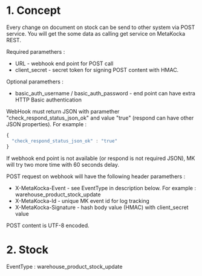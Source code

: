# 1. Concept
Every change on document on stock can be send to other system via POST service. You will get the some data as calling get service on MetaKocka REST. 

Required paramethers :
* URL - webhook end point for POST call
* client_secret - secret token for signing POST content with HMAC.

Optional paramethers :
* basic_auth_username / basic_auth_password - end point can have extra HTTP Basic authentication

WebHook must return JSON with paramether "check_respond_status_json_ok" and value "true" (respond can have other JSON properties). For example :
``` javascript
{
  "check_respond_status_json_ok" : "true"
}
```
If webhook end point is not available (or respond is not required JSON), MK will try two more time with 60 seconds delay.

POST request on webhook will have the following header paramethers :
* X-MetaKocka-Event - see EventType in description below. For example : warehouse_product_stock_update
* X-MetaKocka-Id - unique MK event id for log tracking
* X-MetaKocka-Signature - hash body value (HMAC) with client_secret value

POST content is UTF-8 encoded.  

# 2. Stock
EventType : warehouse_product_stock_update
